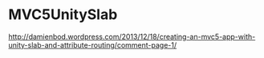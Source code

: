 MVC5UnitySlab
=============
http://damienbod.wordpress.com/2013/12/18/creating-an-mvc5-app-with-unity-slab-and-attribute-routing/comment-page-1/
